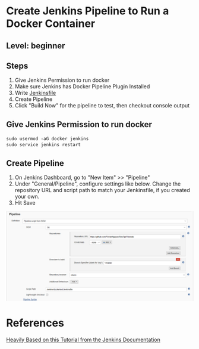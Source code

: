 # Create Jenkins Pipeline to Run a Docker Container
## Level: beginner

## Steps
  1. Give Jenkins Permission to run docker
  1. Make sure Jenkins has Docker Pipeline Plugin Installed
  1. Write [Jenkinsfile](/Jenkins/dockertest/Jenkinsfile)
  1. Create Pipeline
  1. Click "Build Now" for the pipeline to test, then checkout console output
  
## Give Jenkins Permission to run docker
```
sudo usermod -aG docker jenkins
sudo service jenkins restart
```

## Create Pipeline
  1. On Jenkins Dashboard, go to "New Item" >> "Pipeline"
  1. Under "General/Pipeline", configure settings like below. Change the repository URL and script path to match your Jenkinsfile, if you created your own.
  1. Hit Save

![Pipeline Setup](/Jenkins/dockertest/jenkinsdockerpipeline.PNG )


# References
[Heavily Based on this Tutorial from the Jenkins Documentation](https://jenkins.io/doc/pipeline/tour/running-multiple-steps/)
